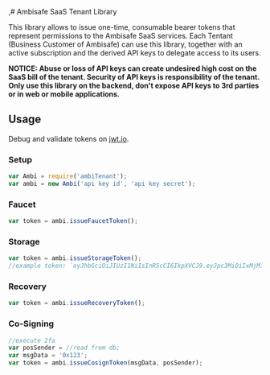 ,# Ambisafe SaaS Tenant Library

This library allows to issue one-time, consumable bearer tokens that represent permissions to the Ambisafe SaaS services. Each Tentant (Business Customer of Ambisafe) can use this library, together with an active subscription and the derived API keys to delegate access to its users. 

**NOTICE: Abuse or loss of API keys can create undesired high cost on the SaaS bill of the tenant. Security of API keys is responsibility of the tenant. Only use this library on the backend, don't expose API keys to 3rd parties or in web or mobile applications.**

## Usage

Debug and validate tokens on [jwt.io](https://jwt.io/).

### Setup

```javascript
var Ambi = require('ambiTenant');
var ambi = new Ambi('api key id', 'api key secret');
```

### Faucet

```javascript
var token = ambi.issueFaucetToken();
```

### Storage

```javascript
var token = ambi.issueStorageToken();
//example token: `eyJhbGciOiJIUzI1NiIsInR5cCI6IkpXVCJ9.eyJpc3MiOiIxMjMiLCJzdWIiOiJzdG9yYWdlIiwianRpIjoiNjU3NzhiNzQtZGE0Mi00ZGQ2LTlmNjgtYmUxZWJmNGU3MDUwIiwiYXVkIjoiYW1iaXNhZmUiLCJleHAiOjE0NjE5NDAwOTgsImlhdCI6MTQ2MTkzNjQ5OH0.sObUi2W7sZ85R6aVW0pPUlyYid88aqFoqAX9fUIV1Cw`

```

### Recovery

```javascript
var token = ambi.issueRecoveryToken();
```

### Co-Signing

```javascript
//execute 2fa
var posSender = //read from db;
var msgData = '0x123';
var token = ambi.issueCosignToken(msgData, posSender);
```
